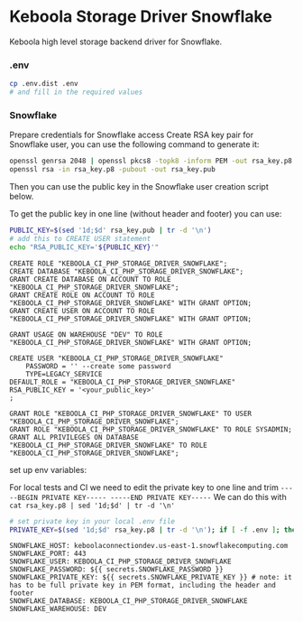 # Keboola Storage Driver Snowflake

Keboola high level storage backend driver for Snowflake.


### .env

```bash
cp .env.dist .env
# and fill in the required values
```

### Snowflake

Prepare credentials for Snowflake access
Create RSA key pair for Snowflake user, you can use the following command to generate it:

```bash
openssl genrsa 2048 | openssl pkcs8 -topk8 -inform PEM -out rsa_key.p8 -nocrypt
openssl rsa -in rsa_key.p8 -pubout -out rsa_key.pub
```

Then you can use the public key in the Snowflake user creation script below.

To get the public key in one line (without header and footer) you can use:
```bash
PUBLIC_KEY=$(sed '1d;$d' rsa_key.pub | tr -d '\n')
# add this to CREATE USER statement
echo "RSA_PUBLIC_KEY='${PUBLIC_KEY}'"
```

```snowflake
CREATE ROLE "KEBOOLA_CI_PHP_STORAGE_DRIVER_SNOWFLAKE";
CREATE DATABASE "KEBOOLA_CI_PHP_STORAGE_DRIVER_SNOWFLAKE";
GRANT CREATE DATABASE ON ACCOUNT TO ROLE "KEBOOLA_CI_PHP_STORAGE_DRIVER_SNOWFLAKE";
GRANT CREATE ROLE ON ACCOUNT TO ROLE "KEBOOLA_CI_PHP_STORAGE_DRIVER_SNOWFLAKE" WITH GRANT OPTION;
GRANT CREATE USER ON ACCOUNT TO ROLE "KEBOOLA_CI_PHP_STORAGE_DRIVER_SNOWFLAKE" WITH GRANT OPTION;

GRANT USAGE ON WAREHOUSE "DEV" TO ROLE "KEBOOLA_CI_PHP_STORAGE_DRIVER_SNOWFLAKE" WITH GRANT OPTION;

CREATE USER "KEBOOLA_CI_PHP_STORAGE_DRIVER_SNOWFLAKE"
    PASSWORD = '' --create some password
    TYPE=LEGACY_SERVICE
DEFAULT_ROLE = "KEBOOLA_CI_PHP_STORAGE_DRIVER_SNOWFLAKE"
RSA_PUBLIC_KEY = '<your_public_key>'
;

GRANT ROLE "KEBOOLA_CI_PHP_STORAGE_DRIVER_SNOWFLAKE" TO USER "KEBOOLA_CI_PHP_STORAGE_DRIVER_SNOWFLAKE";
GRANT ROLE "KEBOOLA_CI_PHP_STORAGE_DRIVER_SNOWFLAKE" TO ROLE SYSADMIN;
GRANT ALL PRIVILEGES ON DATABASE "KEBOOLA_CI_PHP_STORAGE_DRIVER_SNOWFLAKE" TO ROLE "KEBOOLA_CI_PHP_STORAGE_DRIVER_SNOWFLAKE";
```

set up env variables:

For local tests and CI we need to edit the private key to one line and trim `-----BEGIN PRIVATE KEY----- -----END PRIVATE KEY-----` We can do this with `cat rsa_key.p8 | sed '1d;$d' | tr -d '\n'`
```bash
# set private key in your local .env file
PRIVATE_KEY=$(sed '1d;$d' rsa_key.p8 | tr -d '\n'); if [ -f .env ]; then awk -v v="SNOWFLAKE_PRIVATE_KEY=\"$PRIVATE_KEY\"" 'BEGIN{r=0} /^SNOWFLAKE_PRIVATE_KEY=/{print v; r=1; next} {print} END{if(!r) print v}' .env > .env.tmp && mv .env.tmp .env; else printf '%s\n' "SNOWFLAKE_PRIVATE_KEY=\"$PRIVATE_KEY\"" > .env; fi
```

```dotenv
SNOWFLAKE_HOST: keboolaconnectiondev.us-east-1.snowflakecomputing.com
SNOWFLAKE_PORT: 443
SNOWFLAKE_USER: KEBOOLA_CI_PHP_STORAGE_DRIVER_SNOWFLAKE
SNOWFLAKE_PASSWORD: ${{ secrets.SNOWFLAKE_PASSWORD }}
SNOWFLAKE_PRIVATE_KEY: ${{ secrets.SNOWFLAKE_PRIVATE_KEY }} # note: it has to be full private key in PEM format, including the header and footer
SNOWFLAKE_DATABASE: KEBOOLA_CI_PHP_STORAGE_DRIVER_SNOWFLAKE
SNOWFLAKE_WAREHOUSE: DEV
```
